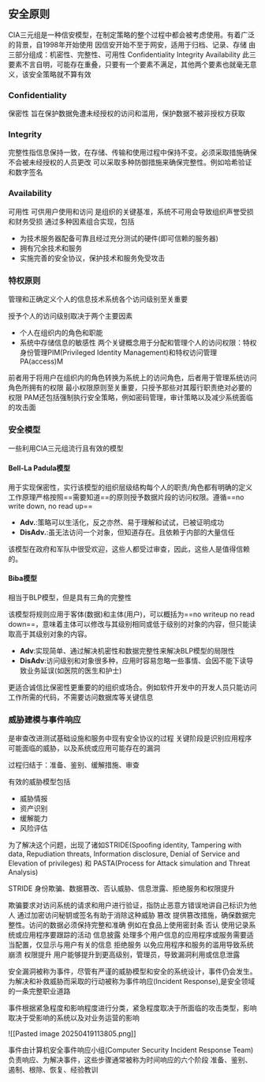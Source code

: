 ## 安全原则
CIA三元组是一种信安模型，在制定策略的整个过程中都会被考虑使用。有着广泛的背景，自1998年开始使用
因信安开始不至于网安，适用于归档、记录、存储
由三部分组成：机密性、完整性、可用性
Confidentiality Integrity Availability
此三要素不言自明，可能存在重叠，只要有一个要素不满足，其他两个要素也就毫无意义，该安全策略就不算有效
### Confidentiality
保密性
旨在保护数据免遭未经授权的访问和滥用，保护数据不被非授权方获取
### Integrity
完整性指信息保持一致，在存储、传输和使用过程中保持不变。必须采取措施确保不会被未经授权的人员更改
可以采取多种防御措施来确保完整性。例如哈希验证和数字签名
### Availability
可用性
可供用户使用和访问
是组织的关键基准，系统不可用会导致组织声誉受损和财务受损
通过多种因素组合实现，包括
- 为技术服务器配备可靠且经过充分测试的硬件(即可信赖的服务器)
- 拥有冗余技术和服务
- 实施完善的安全协议，保护技术和服务免受攻击
### 特权原则
管理和正确定义个人的信息技术系统各个访问级别至关重要

授予个人的访问级别取决于两个主要因素
- 个人在组织内的角色和职能
- 系统中存储信息的敏感性
两个关键概念用于分配和管理个人的访问权限：特权身份管理PIM(Privileged Identity Management)和特权访问管理PA(access)M

前者用于将用户在组织内的角色转换为系统上的访问角色，后者用于管理系统访问角色所拥有的权限
最小权限原则至关重要，只授予那些对其履行职责绝对必要的权限
PAM还包括强制执行安全策略，例如密码管理，审计策略以及减少系统面临的攻击面

### 安全模型
一些利用CIA三元组流行且有效的模型
#### Bell-La Padula模型
用于实现保密性，实行该模型的组织层级结构每个人的职责/角色都有明确的定义
工作原理严格按照==需要知道==的原则授予数据片段的访问权限。遵循==no write down, no read up==
- **Adv.**:策略可以生活化，反之亦然、易于理解和试试，已被证明成功
- **DisAdv.**:虽无法访问一个对象，但知道存在。且依赖于内部的大量信任

该模型在政府和军队中很受欢迎，这些人都受过审查，因此，这些人是值得信赖的。

#### Biba模型
相当于BLP模型，但是具有三角的完整性

该模型将规则应用于客体(数据)和主体(用户)，可以概括为==no writeup no read down==，意味着主体可以修改与其级别相同或低于级别的对象的内容，但只能读取高于其级别对象的内容。

- **Adv**:实现简单、通过解决机密性和数据完整性来解决BLP模型的局限性
- **DisAdv**:访问级别和对象很多种，应用时容易忽略一些事情、会因不能下读导致业务延误(如医院的医生和护士)

更适合诚信比保密性更重要的的组织或场合。例如软件开发中的开发人员只能访问工作所需的代码，不需要访问数据库等关键信息

### 威胁建模与事件响应
是审查改进测试基础设施和服务中现有安全协议的过程
关键阶段是识别应用程序可能面临的威胁，以及系统或应用可能存在的漏洞

过程归结于：准备、鉴别、缓解措施、审查

有效的威胁模型包括
- 威胁情报
- 资产识别
- 缓解能力
- 风险评估

为了解决这个问题，出现了诸如STRIDE(Spoofing identity, Tampering with data, Repudiation threats, Information disclosure, Denial of Service and Elevation of privileges) 和 PASTA(Process for Attack simulation and Threat Analysis)

STRIDE 身份欺骗、数据篡改、否认威胁、信息泄露、拒绝服务和权限提升

欺骗要求对访问系统的请求和用户进行验证，指防止恶意方错误地讲自己标识为他人 
	通过加密访问秘钥或签名有助于消除这种威胁
篡改 提供篡改措施，确保数据完整性。访问的数据必须保持完整和准确
	例如在食品上使用密封条
否认 使用记录系统或应用程序要跟踪的活动
信息披露 处理多个用户信息的应用程序或服务需要适当配置，仅显示与用户有关的信息
拒绝服务 以免应用程序和服务的滥用导致系统崩溃
权限提升 用户能够提升到更高级别，管理员，导致漏洞利用或信息泄露

安全漏洞被称为事件，尽管有严谨的威胁模型和安全的系统设计，事件仍会发生。为解决和补救威胁而采取的行动被称为事件响应(Incident Response),是安全领域的一条完整职业道路

事件根据紧急程度和影响程度进行分类，紧急程度取决于所面临的攻击类型，影响取决于受影响的系统以及对业务运营的影响

![[Pasted image 20250419113805.png]]

事件由计算机安全事件响应小组(Computer Security Incident Response Team)负责响应、为解决事件，这些步骤通常被称为时间响应的六个阶段
准备、鉴别、遏制、根除、恢复、经验教训

